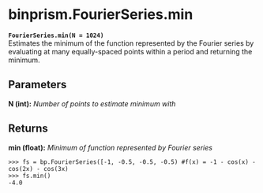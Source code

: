 # binprism.FourierSeries.min
**`FourierSeries.min(N = 1024)`** <br/>
Estimates the minimum of the function represented by the Fourier series by evaluating at many equally-spaced points within a period and returning the minimum.
## Parameters
**N (int):** *Number of points to estimate minimum with*
## Returns
**min (float):** *Minimum of function represented by Fourier series*
```
>>> fs = bp.FourierSeries([-1, -0.5, -0.5, -0.5) #f(x) = -1 - cos(x) - cos(2x) - cos(3x)
>>> fs.min()
-4.0
```